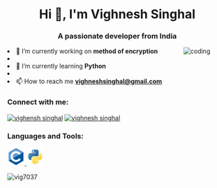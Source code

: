 <h1 align="center">Hi 👋, I'm Vighnesh Singhal</h1>
<h3 align="center">A passionate developer from India</h3>
<img align="right" width=100 alt="coding" snc="https://encrypted-tbn0.gstatic.com/images?q=tbn:ANd9GcTKNcbQOhUEQlefD5f3wiZMSEiHrPaLMDu7-faXUkfZFul-KK5X&s"
  
- 🔭 I’m currently working on **method of encryption**
- 
- 🌱 I’m currently learning **Python**
- 
- 📫 How to reach me **vighneshsinghal@gmail.com**

<h3 align="left">Connect with me:</h3>
<p align="left">
<a href="https://www.linkedin.com/in/vighnesh-singhal" target="blank"><img align="center" src="https://raw.githubusercontent.com/rahuldkjain/github-profile-readme-generator/master/src/images/icons/Social/linked-in-alt.svg" alt="vighensh singhal" height="30" width="40" /></a>
<a href="https://instagram.com/vighneshsinghal" target="blank"><img align="center" src="https://raw.githubusercontent.com/rahuldkjain/github-profile-readme-generator/master/src/images/icons/Social/instagram.svg" alt="vighnesh singhal" height="30" width="40" /></a>
</p>

<h3 align="left">Languages and Tools:</h3>
<p align="left"> <a href="https://www.cprogramming.com/" target="_blank" rel="noreferrer"> <img src="https://raw.githubusercontent.com/devicons/devicon/master/icons/c/c-original.svg" alt="c" width="40" height="40"/> </a> <a href="https://www.python.org" target="_blank" rel="noreferrer"> <img src="https://raw.githubusercontent.com/devicons/devicon/master/icons/python/python-original.svg" alt="python" width="40" height="40"/> </a> </p>

<p><img align="center" src="https://github-readme-stats.vercel.app/api/top-langs?username=vig7037&show_icons=true&locale=en&layout=compact" alt="vig7037" /></p>
